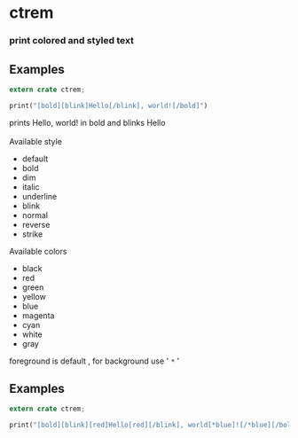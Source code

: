 # ctrem 
### print colored and styled text

## Examples
```rust
extern crate ctrem;

print("[bold][blink]Hello[/blink], world![/bold]") 
```
prints Hello, world! in bold and blinks Hello
<br><br>
Available style
- default
- bold 
- dim 
- italic 
- underline 
- blink 
- normal 
- reverse 
- strike

Available colors

- black
- red
- green
- yellow
- blue
- magenta
- cyan
- white
- gray

foreground is default , for background use ' `*` '

## Examples

```rust
extern crate ctrem;

print("[bold][blink][red]Hello[red][/blink], world[*blue]![/*blue][/bold]") 
```